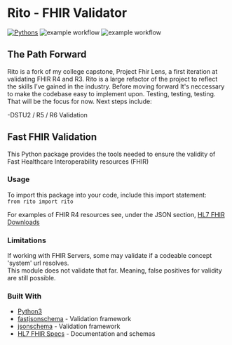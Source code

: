 # Rito - FHIR Validator

[![Pythons](https://img.shields.io/badge/python-3.8+-blue.svg)](https://www.python.org/downloads/release/python-3810/)
![example workflow](https://github.com/ZanePaksi/rito/actions/workflows/flake8.yml/badge.svg)
![example workflow](https://github.com/ZanePaksi/rito/actions/workflows/pytest.yml/badge.svg)

## The Path Forward
Rito is a fork of my college capstone, Project Fhir Lens, a first iteration at validating FHIR R4 and R3.
Rito is a large refactor of the project to reflect the skills I’ve gained in the industry. Before moving forward It's neccessary to 
make the codebase easy to implement upon. Testing, testing, testing. That will be the focus for now. Next steps include:

-DSTU2 / R5 / R6 Validation

## Fast FHIR Validation

This Python package provides the tools needed to ensure the validity of Fast Healthcare Interoperability resources (FHIR)

### Usage
To import this package into your code, include this import statement:  
```from rito import rito```

For examples of FHIR R4 resources see, under the JSON section, [HL7 FHIR Downloads](https://www.hl7.org/fhir/downloads.html)

### Limitations

If working with FHIR Servers, some may validate if a codeable concept 'system' url resolves.  
This module does not validate that far. Meaning, false positives for validity are still possible.

### Built With

* [Python3](https://www.python.org/)
* [fastjsonschema](https://pypi.org/project/fastjsonschema/) - Validation framework
* [jsonschema](https://pypi.org/project/jsonschema/) - Validation framework
* [HL7 FHIR Specs](http://hl7.org/fhir/directory.html) - Documentation and schemas

